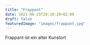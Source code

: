 ```yaml
---
title: "Frappant"
date: 2021-06-25T20:18:28+02:00
draft: false
featuredImage: "images/frappant.jpg"
---
```


Frappant ist ein alter Kunstort
